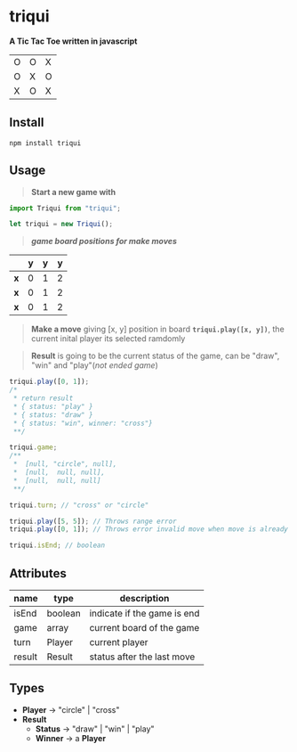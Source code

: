 # triqui

**A Tic Tac Toe written in javascript**

|     |     |     |
| --- | --- | --- |
| O   | O   | X   |
| O   | X   | O   |
| X   | O   | X   |

## Install

`npm install triqui`

## Usage

> **Start a new game with**

```javascript
import Triqui from "triqui";

let triqui = new Triqui();
```

> **_game board positions for make moves_**

|       | y   | y   | y   |
| ----- | --- | --- | --- |
| **x** | 0   | 1   | 2   |
| **x** | 0   | 1   | 2   |
| **x** | 0   | 1   | 2   |

> **Make a move** giving [x, y] position in board **`triqui.play([x, y])`**, the current inital player its selected ramdomly

> **Result** is going to be the current status of the game, can be "draw", "win" and "play"(_not ended game_)

```javascript
triqui.play([0, 1]);
/*
 * return result
 * { status: "play" }
 * { status: "draw" }
 * { status: "win", winner: "cross"}
 **/

triqui.game;
/**
 *  [null, "circle", null],
 *  [null,  null, null],
 *  [null,  null, null]
 **/

triqui.turn; // "cross" or "circle"

triqui.play([5, 5]); // Throws range error
triqui.play([0, 1]); // Throws error invalid move when move is already maked

triqui.isEnd; // boolean
```

## Attributes

| name   | type    | description                 |
| ------ | ------- | --------------------------- |
| isEnd  | boolean | indicate if the game is end |
| game   | array   | current board of the game   |
| turn   | Player  | current player              |
| result | Result  | status after the last move  |

## Types

- **Player** -> "circle" | "cross"
- **Result**
  - **Status** -> "draw" | "win" | "play"
  - **Winner** -> a **Player**
